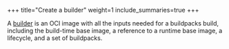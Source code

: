 +++
title="Create a builder"
weight=1
include_summaries=true
+++

A [builder][builder] is an OCI image with all the inputs needed for a buildpacks build, including
the build-time base image, a reference to a runtime base image, a lifecycle, and a set of buildpacks.

[builder]: /docs/for-platform-operators/concepts/builder